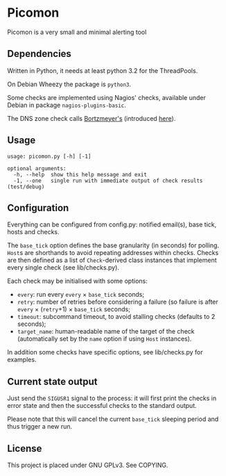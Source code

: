 Picomon
=======

Picomon is a very small and minimal alerting tool


Dependencies
------------

Written in Python, it needs at least python 3.2 for the ThreadPools.

On Debian Wheezy the package is `python3`.

Some checks are implemented using Nagios' checks,
available under Debian in package `nagios-plugins-basic`.

The DNS zone check calls [Bortzmeyer's](https://github.com/bortzmeyer/check_dns_soa)
(introduced [here](http://www.bortzmeyer.org/go-dns-icinga.html)).


Usage
-----

    usage: picomon.py [-h] [-1]

    optional arguments:
      -h, --help  show this help message and exit
      -1, --one   single run with immediate output of check results (test/debug)


Configuration
-------------

Everything can be configured from config.py: notified email(s), base tick, hosts and checks.

The `base_tick` option defines the base granularity (in seconds) for polling.
`Host`s are shorthands to avoid repeating addresses within checks.
Checks are then defined as a list of `Check`-derived class instances that
implement every single check (see lib/checks.py).

Each check may be initialised with some options:

  * `every`: run every `every` × `base_tick` seconds;
  * `retry`: number of retries before considering a failure (so failure is after `every` × (`retry`+1) × `base_tick` seconds;
  * `timeout`: subcommand timeout, to avoid stalling checks (defaults to 2 seconds);
  * `target_name`: human-readable name of the target of the check (automatically set by the `name` option if using `Host` instances).

In addition some checks have specific options, see lib/checks.py for examples.


Current state output
--------------------

Just send the `SIGUSR1` signal to the process: it will first print the checks
in error state and then the successful checks to the standard output.

Please note that this will cancel the current `base_tick` sleeping period
and thus trigger a new run.


License
-------

This project is placed under GNU GPLv3. See COPYING.
